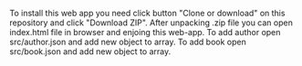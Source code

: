 To install this web app you need click button "Clone or download" on this repository and click "Download ZIP". After unpacking .zip file you can open index.html file in browser and enjoing this web-app.
To add author open src/author.json and add new object to array.
To add book open src/book.json and add new object to array.
